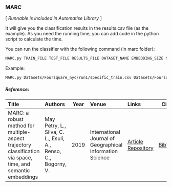 ### MARC

\[ *Runnable is included in Automatise Library* \]

It will give you the classification results in the results.csv file (as the example). As you need the running time, you can add code in the python script to calculate the time.

You can run the classifier with the following command (in marc folder):
```Bash
MARC.py TRAIN_FILE TEST_FILE RESULTS_FILE DATASET_NAME EMBEDDING_SIZE MERGE_TYPE RNN_CELL
```

Example:
```Bash
MARC.py Datasets/Foursquare_nyc/run1/specific_train.csv Datasets/Foursquare_nyc/run1/specific_test.csv results.csv FoursquareNYC 100 concatenate lstm 
```

##### Reference:

| Title | Authors | Year | Venue | Links | Cite |
|:------|:--------|------|:------|:------|:----:|
| MARC: a robust method for multiple-aspect trajectory classification via space, time, and semantic embeddings | May Petry, L., Silva, C. L., Esuli, A., Renso, C., Bogorny, V. | 2019 | International Journal of Geographical Information Science |  [Article](https://doi.org/10.1080/13658816.2019.1707835) [Repository](https://github.com/bigdata-ufsc/petry-2020-marc) | [BibTex](https://github.com/bigdata-ufsc/research-summary/blob/master/resources/bibtex/MayPetry2019marc.bib) |